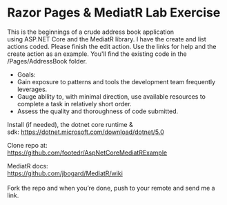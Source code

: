 # Razor Pages & MediatR Lab Exercise

This is the beginnings of a crude address book application using ASP.NET Core and the MediatR library. I have the create and list actions coded. Please finish the edit action. Use the links for help and the create action as an example. You'll find the existing code in the /Pages/AddressBook folder.

- Goals:
 - Gain exposure to patterns and tools the development team frequently leverages.
 - Gauge ability to, with minimal direction, use available resources to complete a task in relatively short order.
 - Assess the quality and thoroughness of code submitted.
		 

Install (if needed), the dotnet core runtime & sdk: https://dotnet.microsoft.com/download/dotnet/5.0

Clone repo at:<br />
https://github.com/footedr/AspNetCoreMediatRExample

MediatR docs:<br />
https://github.com/jbogard/MediatR/wiki
<br /><br />
Fork the repo and when you’re done, push to your remote and send me a link.
